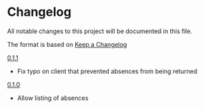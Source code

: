 # Changelog

All notable changes to this project will be documented in this file.

The format is based on [Keep a Changelog]

[0.1.1]

- Fix typo on client that prevented absences from being returned

[0.1.0]

- Allow listing of absences

[0.1.0]: https://github.com/dxw/breathe_ruby/releases/tag/0.1.0
[0.1.1]: https://github.com/dxw/breathe_ruby/releases/tag/0.1.1
[keep a changelog]: https://keepachangelog.com/en/1.0.0/
